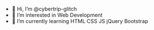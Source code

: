 - 👋 Hi, I’m @cybertrip-glitch
- 👀 I’m interested in Web Development
- 🌱 I’m currently learning HTML CSS JS jQuery Bootstrap

